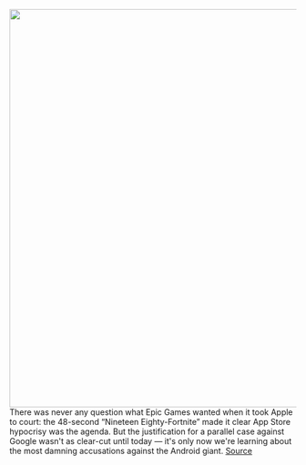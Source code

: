 <img src='https://cdn.vox-cdn.com/thumbor/rrOY3vEiVvA7jXAAh7wVOc4Zj0I=/0x0:1920x1080/1200x800/filters:focal(865x326:1171x632)/cdn.vox-cdn.com/uploads/chorus_image/image/69750287/Fortnite_20200615140742.0.jpg' width='700px' /><br/>
There was never any question what Epic Games wanted when it took Apple to court: the 48-second “Nineteen Eighty-Fortnite” made it clear App Store hypocrisy was the agenda. But the justification for a parallel case against Google wasn't as clear-cut until today — it's only now we're learning about the most damning accusations against the Android giant.
<a href='https://www.theverge.com/2021/8/19/22632804/epic-google-lawsuit-unredacted-complaint-antitrust'> Source <a/>